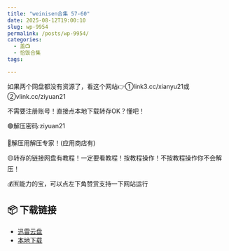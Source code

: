 ```yaml
---
title: "weinisen合集 57-60"
date: 2025-08-12T19:00:10
slug: wp-9954
permalink: /posts/wp-9954/
categories:
  - 盖📺
  - 恰饭合集
tags:

---
```


如果两个网盘都没有资源了，看这个网站👉①link3.cc/xianyu21或②vlink.cc/ziyuan21

不需要注册账号！直接点本地下载转存OK？懂吧！

🟢解压密码:ziyuan21

🔵解压用解压专家！(应用商店有)

🟡转存的链接网盘有教程！一定要看教程！按教程操作！不按教程操作你不会解压！

💰🈶能力的宝，可以点左下角赞赏支持一下网站运行

## 📦 下载链接
- [迅雷云盘](https://blziyuan21.com/pay-download/9954?key=eaa62842dd&down_id=0)
- [本地下载](https://blziyuan21.com/pay-download/9954?key=eaa62842dd&down_id=1)

